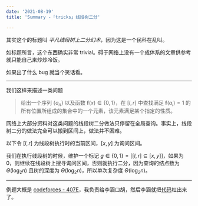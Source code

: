 ```yaml
---
date: '2021-08-19'
title: 'Summary -「tricks」线段树二分'

---
```


其实这个的标题叫 *平凡线段树上二分幻术*，因为这是一个民科在乱叫。

如标题所言，这个东西确实非常 trivial。碍于网络上没有一个成体系的文章供参考就只能自己来炒炒冷饭。

如果出了什么 bug 就当个笑话看。

---

我们这样来描述一类问题

> 给出一个序列 $\{a_n\}$ 以及函数 $\textbf{f}(x)\in\{0,1\}$，在 $[l,r]$ 中查找满足 $\textbf{f}(a_i)=1$ 的所有位置所组成的集合中的一个元素，该元素满足某个指定的性质。

网络上大部分资料对这类问题的线段树二分做法只停留在全局查询。事实上，线段树二分的做法完全可以搬到区间上，做法并不困难。

以下令 $[l,r]$ 为线段树执行时的当前区间，$[x,y]$ 为询问区间。

我们在执行线段树的时候，维护一个标记 $g\in\{0,1\}=[[l,r]\subseteq[x,y]]$，如果为 $0$，则继续在线段树上搜寻询问区间，否则就执行二分，因为查询的结点数为 $\Theta(\log_2 n)$ 且树的深度为 $\Theta(\log_2 n)$，所以单次复杂度 $\Theta(\log_2 n)$。

---

例题大概是 [codeforces - 407E](https://codeforces.com/contest/407/problem/E)，我负责给李涵口胡，然后李涵就把[代码](https://codeforces.com/contest/407/submission/122184803)杠出来了。
